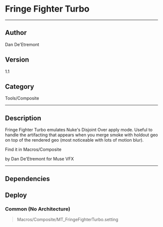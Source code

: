 # Fringe Fighter Turbo
___

## Author
Dan De'Etremont

## Version
1.1

## Category
Tools/Composite

___

## Description
<p>Fringe Fighter Turbo emulates Nuke's Disjoint Over apply mode. Useful to handle the artifacting that appears when you merge smoke with holdout geo on top of the rendered geo (most noticeable with lots of motion blur).</p>

<p>Find it in Macros/Composite</p>

by Dan De'Etremont for Muse VFX

___

## Dependencies

## Deploy

### Common (No Architecture)

> Macros/Composite/MT_FringeFighterTurbo.setting  
